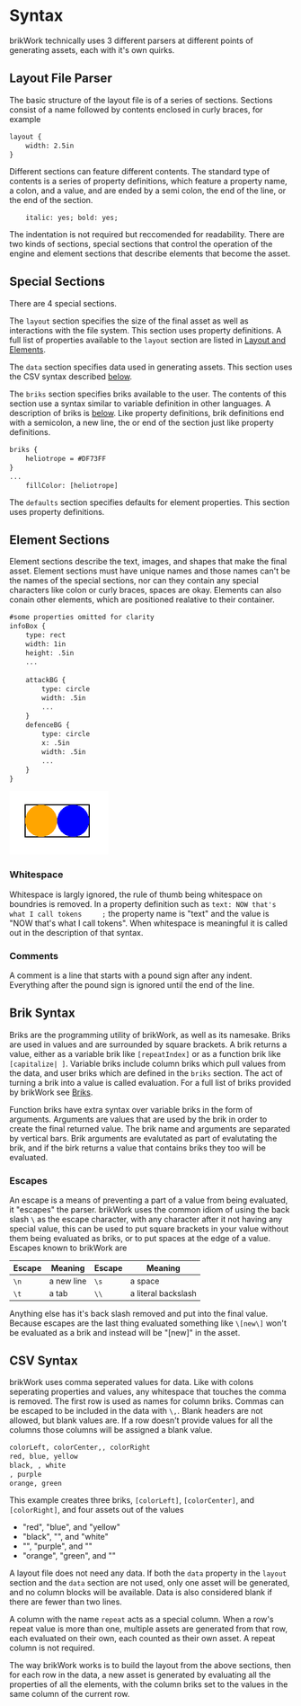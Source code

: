 # Syntax
brikWork technically uses 3 different parsers at different points of generating assets, each with it's own quirks.

## Layout File Parser

The basic structure of the layout file is of a series of sections. Sections consist of a name followed by contents enclosed in curly braces, for example
```
layout {
    width: 2.5in
}
```
Different sections can feature different contents. The standard type of contents is a series of property definitions, which feature a property name, a colon, and a value, and are ended by a semi colon, the end of the line, or the end of the section.
```
    italic: yes; bold: yes;
```
The indentation is not required but reccomended for readability. There are two kinds of sections, special sections that control the operation of the engine and element sections that describe elements that become the asset.

## Special Sections

There are 4 special sections.

The `layout` section specifies the size of the final asset as well as interactions with the file system. This section uses property definitions. A full list of properties available to the `layout` section are listed in [Layout and Elements](../Layout-and-Elements/).

The `data` section specifies data used in generating assets. This section uses the CSV syntax described [below](#csv-syntax).

The `briks` section specifies briks available to the user. The contents of this section use a syntax similar to variable definition in other languages. A description of briks is [below](#brik-syntax). Like property definitions, brik definitions end with a semicolon, a new line, the or end of the section just like property definitions.
```
briks {
    heliotrope = #DF73FF
}
...
    fillColor: [heliotrope]
```

The `defaults` section specifies defaults for element properties. This section uses property definitions.

## Element Sections

Element sections describe the text, images, and shapes that make the final asset. Element sections must have unique names and those names can't be the names of the special sections, nor can they contain any special characters like colon or curly braces, spaces are okay. Elements can also conain other elements, which are positioned realative to their container.
```
#some properties omitted for clarity
infoBox {
    type: rect
    width: 1in
    height: .5in
    ...

    attackBG {
        type: circle
        width: .5in
        ...
    }
    defenceBG {
        type: circle
        x: .5in
        width: .5in
        ...
    }
}
```
![Container Example](img/containerExScreenshot.png)

### Whitespace

Whitespace is largly ignored, the rule of thumb being whitespace on boundries is removed. In a property definition such as `text: NOW that's what I call tokens     ;` the property name is "text" and the value is "NOW that's what I call tokens". When whitespace is meaningful it is called out in the description of that syntax.

### Comments

A comment is a line that starts with a pound sign after any indent. Everything after the pound sign is ignored until the end of the line.

## Brik Syntax

Briks are the programming utility of brikWork, as well as its namesake. Briks are used in values and are surrounded by square brackets. A brik returns a value, either as a variable brik like `[repeatIndex]` or as a function brik like `[capitalize| ]`. Variable briks include column briks which pull values from the data, and user briks  which are defined in the `briks` section. The act of turning a brik into a value is called evaluation. For a full list of briks provided by brikWork see [Briks](../Briks/).

Function briks have extra syntax over variable briks in the form of arguments. Arguments are values that are used by the brik in order to create the final returned value. The brik name and arguments are separated by vertical bars. Brik arguments are evalutated as part of evalutating the brik, and if the birk returns a value that contains briks they too will be evaluated.

### Escapes

An escape is a means of preventing a part of a value from being evaluated, it "escapes" the parser. brikWork uses the common idiom of using the back slash `\` as the escape character, with any character after it not having any special value, this can be used to put square brackets in your value without them being evaluated as briks, or to put spaces at the edge of a value. Escapes known to brikWork are

Escape | Meaning | Escape | Meaning
------ | ------- | ------ | -------
`\n` | a new line | `\s` | a space
`\t` | a tab | `\\` | a literal backslash

Anything else has it's back slash removed and put into the final value. Because escapes are the last thing evaluated something like `\[new\]` won't be evaluated as a brik and instead will be "[new]" in the asset.

## CSV Syntax

brikWork uses comma seperated values for data. Like with colons seperating properties and values, any whitespace that touches the comma is removed. The first row is used as names for column briks. Commas can be escaped to be included in the data with `\,`. Blank headers are not allowed, but blank values are. If a row doesn't provide values for all the columns those columns will be assigned a blank value.

    colorLeft, colorCenter,, colorRight
    red, blue, yellow
    black, , white
    , purple
    orange, green
This example creates three briks, `[colorLeft]`, `[colorCenter]`, and `[colorRight]`, and four assets out of the values

 - "red", "blue", and "yellow"
 - "black",  "", and "white"
 - "",  "purple", and ""
 - "orange",  "green", and ""


A layout file does not need any data. If both the `data` property in the `layout` section and the `data` section are not used, only one asset will be generated, and no column blocks will be available. Data is also considered blank if there are fewer than two lines.

A column with the name `repeat` acts as a special column. When a row's repeat value is more than one, multiple assets are generated from that row, each evaluated on their own, each counted as their own asset. A repeat column is not required.

The way brikWork works is to build the layout from the above sections, then for each row in the data, a new asset is generated by evaluating all the properties of all the elements, with the column briks set to the values in the same column of the current row.
